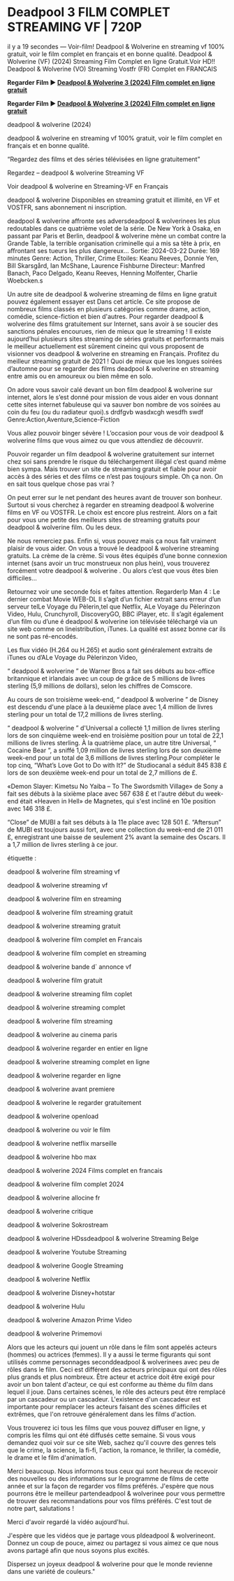# Deadpool 3 FILM COMPLET STREAMING VF | 720P

il y a 19 secondes — Voir-film! Deadpool & Wolverine en streaming vf 100% gratuit, voir le film complet en français et en bonne qualité. Deadpool & Wolverine (VF) (2024) Streaming Film Complet en ligne Gratuit.Voir HD!! Deadpool & Wolverine (VO) Streaming Vostfr (FR) Complet en FRANCAIS

**Regarder Film ▶️ [Deadpool & Wolverine 3 (2024) Film complet en ligne gratuit](https://is.gd/phNSPq)**

**Regarder Film ▶️ [Deadpool & Wolverine 3 (2024) Film complet en ligne gratuit](https://is.gd/phNSPq)**

deadpool & wolverine (2024)

deadpool & wolverine en streaming vf 100% gratuit, voir le film complet en français et en bonne qualité.

“Regardez des films et des séries télévisées en ligne gratuitement”

Regardez – deadpool & wolverine Streaming VF

Voir deadpool & wolverine en Streaming-VF en Français

deadpool & wolverine Disponibles en streaming gratuit et illimité, en VF et VOSTFR, sans abonnement ni inscription.

deadpool & wolverine affronte ses adversdeadpool & wolverinees les plus redoutables dans ce quatrième volet de la série. De New York à Osaka, en passant par Paris et Berlin, deadpool & wolverine mène un combat contre la Grande Table, la terrible organisation criminelle qui a mis sa tête à prix, en affrontant ses tueurs les plus dangereux... Sortie: 2024-03-22 Durée: 169 minutes Genre: Action, Thriller, Crime Etoiles: Keanu Reeves, Donnie Yen, Bill Skarsgård, Ian McShane, Laurence Fishburne Directeur: Manfred Banach, Paco Delgado, Keanu Reeves, Henning Molfenter, Charlie Woebcken.s

Un autre site de deadpool & wolverine streaming de films en ligne gratuit pouvez également essayer est Dans cet article. Ce site propose de nombreux films classés en plusieurs catégories comme drame, action, comédie, science-fiction et bien d'autres. Pour regarder deadpool & wolverine des films gratuitement sur Internet, sans avoir à se soucier des sanctions pénales encourues, rien de mieux que le streaming ! Il existe aujourd’hui plusieurs sites streaming de séries gratuits et performants mais le meilleur actuellement est sûrement cineinc qui vous proposent de visionner vos deadpool & wolverine en streaming en Français. Profitez du meilleur streaming gratuit de 2021 ! Quoi de mieux que les longues soirées d’automne pour se regarder des films deadpool & wolverine en streaming entre amis ou en amoureux ou bien même en solo.

On adore vous savoir calé devant un bon film deadpool & wolverine sur internet, alors le s’est donné pour mission de vous aider en vous donnant cette sites internet fabuleuse qui va sauver bon nombre de vos soirées au coin du feu (ou du radiateur quoi).s drdfgvb wasdxcgh wesdfh swdf Genre:Action,Aventure,Science-Fiction

Vous allez pouvoir binger sévère ! L’occasion pour vous de voir deadpool & wolverine films que vous aimez ou que vous attendiez de découvrir.

Pouvoir regarder un film deadpool & wolverine gratuitement sur internet chez soi sans prendre le risque du téléchargement illégal c’est quand même bien sympa. Mais trouver un site de streaming gratuit et fiable pour avoir accès à des séries et des films ce n’est pas toujours simple. Oh ça non. On en sait tous quelque chose pas vrai ?

On peut errer sur le net pendant des heures avant de trouver son bonheur. Surtout si vous cherchez à regarder en streaming deadpool & wolverine films en VF ou VOSTFR. Le choix est encore plus restreint. Alors on a fait pour vous une petite des meilleurs sites de streaming gratuits pour deadpool & wolverine film. Ou les deux.

Ne nous remerciez pas. Enfin si, vous pouvez mais ça nous fait vraiment plaisir de vous aider. On vous a trouvé le deadpool & wolverine streaming gratuits. La crème de la crème. Si vous êtes équipés d’une bonne connexion internet (sans avoir un truc monstrueux non plus hein), vous trouverez forcément votre deadpool & wolverine . Ou alors c’est que vous êtes bien difficiles…

Retournez voir une seconde fois et faites attention. RegarderIp Man 4 : Le dernier combat Movie WEB-DL Il s’agit d’un fichier extrait sans erreur d’un serveur telLe Voyage du Pèlerin,tel que Netflix, ALe Voyage du Pèlerinzon Video, Hulu, Crunchyroll, DiscoveryGO, BBC iPlayer, etc. Il s’agit également d’un film ou d’une é deadpool & wolverine ion télévisée téléchargé via un site web comme on lineistribution, iTunes. La qualité est assez bonne car ils ne sont pas ré-encodés.

Les flux vidéo (H.264 ou H.265) et audio sont généralement extraits de iTunes ou d’ALe Voyage du Pèlerinzon Video,

“ deadpool & wolverine ” de Warner Bros a fait ses débuts au box-office britannique et irlandais avec un coup de grâce de 5 millions de livres sterling (5,9 millions de dollars), selon les chiffres de Comscore.

Au cours de son troisième week-end, “ deadpool & wolverine ” de Disney est descendu d'une place à la deuxième place avec 1,4 million de livres sterling pour un total de 17,2 millions de livres sterling.

“ deadpool & wolverine ” d'Universal a collecté 1,1 million de livres sterling lors de son cinquième week-end en troisième position pour un total de 22,1 millions de livres sterling. À la quatrième place, un autre titre Universal, “ Cocaine Bear ”, a sniffé 1,09 million de livres sterling lors de son deuxième week-end pour un total de 3,6 millions de livres sterling.Pour compléter le top cinq, “What’s Love Got to Do with It?” de Studiocanal a séduit 845 838 £ lors de son deuxième week-end pour un total de 2,7 millions de £.

«Demon Slayer: Kimetsu No Yaiba – To The Swordsmith Village» de Sony a fait ses débuts à la sixième place avec 567 638 £ et l'autre début du week-end était «Heaven in Hell» de Magnetes, qui s'est incliné en 10e position avec 146 318 £.

“Close” de MUBI a fait ses débuts à la 11e place avec 128 501 £. “Aftersun” de MUBI est toujours aussi fort, avec une collection du week-end de 21 011 £, enregistrant une baisse de seulement 2% avant la semaine des Oscars. Il a 1,7 million de livres sterling à ce jour.

étiquette :

deadpool & wolverine film streaming vf

deadpool & wolverine streaming vf

deadpool & wolverine film en streaming

deadpool & wolverine film streaming gratuit

deadpool & wolverine streaming gratuit

deadpool & wolverine film complet en Francais

deadpool & wolverine film complet en streaming

deadpool & wolverine bande d` annonce vf

deadpool & wolverine film gratuit

deadpool & wolverine streaming film coplet

deadpool & wolverine streaming complet

deadpool & wolverine film streaming

deadpool & wolverine au cinema paris

deadpool & wolverine regarder en entier en ligne

deadpool & wolverine streaming complet en ligne

deadpool & wolverine regarder en ligne

deadpool & wolverine avant premiere

deadpool & wolverine le regarder gratuitement

deadpool & wolverine openload

deadpool & wolverine ou voir le film

deadpool & wolverine netflix marseille

deadpool & wolverine hbo max

deadpool & wolverine 2024 Films complet en francais

deadpool & wolverine film complet 2024

deadpool & wolverine allocine fr

deadpool & wolverine critique

deadpool & wolverine Sokrostream

deadpool & wolverine HDssdeadpool & wolverine Streaming Belge

deadpool & wolverine Youtube Streaming

deadpool & wolverine Google Streaming

deadpool & wolverine Netflix

deadpool & wolverine Disney+hotstar

deadpool & wolverine Hulu

deadpool & wolverine Amazon Prime Video

deadpool & wolverine Primemovi

Alors que les acteurs qui jouent un rôle dans le film sont appelés acteurs (hommes) ou actrices (femmes). Il y a aussi le terme figurants qui sont utilisés comme personnages seconddeadpool & wolverinees avec peu de rôles dans le film. Ceci est différent des acteurs principaux qui ont des rôles plus grands et plus nombreux. Être acteur et actrice doit être exigé pour avoir un bon talent d'acteur, ce qui est conforme au thème du film dans lequel il joue. Dans certaines scènes, le rôle des acteurs peut être remplacé par un cascadeur ou un cascadeur. L'existence d'un cascadeur est importante pour remplacer les acteurs faisant des scènes difficiles et extrêmes, que l'on retrouve généralement dans les films d'action.

Vous trouverez ici tous les films que vous pouvez diffuser en ligne, y compris les films qui ont été diffusés cette semaine. Si vous vous demandez quoi voir sur ce site Web, sachez qu'il couvre des genres tels que le crime, la science, la fi-fi, l'action, la romance, le thriller, la comédie, le drame et le film d'animation.

Merci beaucoup. Nous informons tous ceux qui sont heureux de recevoir des nouvelles ou des informations sur le programme de films de cette année et sur la façon de regarder vos films préférés. J'espère que nous pourrons être le meilleur partendeadpool & wolverinee pour vous permettre de trouver des recommandations pour vos films préférés. C'est tout de notre part, salutations !

Merci d'avoir regardé la vidéo aujourd'hui.

J'espère que les vidéos que je partage vous pldeadpool & wolverineont. Donnez un coup de pouce, aimez ou partagez si vous aimez ce que nous avons partagé afin que nous soyons plus excités.

Dispersez un joyeux deadpool & wolverine pour que le monde revienne dans une variété de couleurs."
